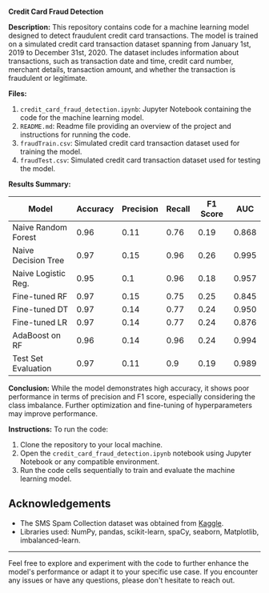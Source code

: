 **Credit Card Fraud Detection**

**Description:**
This repository contains code for a machine learning model designed to detect fraudulent credit card transactions. The model is trained on a simulated credit card transaction dataset spanning from January 1st, 2019 to December 31st, 2020. The dataset includes information about transactions, such as transaction date and time, credit card number, merchant details, transaction amount, and whether the transaction is fraudulent or legitimate.

**Files:**
1. `credit_card_fraud_detection.ipynb`: Jupyter Notebook containing the code for the machine learning model.
2. `README.md`: Readme file providing an overview of the project and instructions for running the code.
3. `fraudTrain.csv`: Simulated credit card transaction dataset used for training the model.
4. `fraudTest.csv`: Simulated credit card transaction dataset used for testing the model.

**Results Summary:**

| Model              | Accuracy | Precision | Recall | F1 Score | AUC      |
|--------------------|----------|-----------|--------|----------|----------|
| Naive Random Forest| 0.96     | 0.11      | 0.76   | 0.19     | 0.868    |
| Naive Decision Tree| 0.97     | 0.15      | 0.96   | 0.26     | 0.995    |
| Naive Logistic Reg.| 0.95     | 0.1       | 0.96   | 0.18     | 0.957    |
| Fine-tuned RF      | 0.97     | 0.15      | 0.75   | 0.25     | 0.845    |
| Fine-tuned DT      | 0.97     | 0.14      | 0.77   | 0.24     | 0.950    |
| Fine-tuned LR      | 0.97     | 0.14      | 0.77   | 0.24     | 0.876    |
| AdaBoost on RF     | 0.96     | 0.14      | 0.96   | 0.24     | 0.994    |
| Test Set Evaluation| 0.97     | 0.11      | 0.9    | 0.19     | 0.989    |

**Conclusion:**
While the model demonstrates high accuracy, it shows poor performance in terms of precision and F1 score, especially considering the class imbalance. Further optimization and fine-tuning of hyperparameters may improve performance.

**Instructions:**
To run the code:
1. Clone the repository to your local machine.
2. Open the `credit_card_fraud_detection.ipynb` notebook using Jupyter Notebook or any compatible environment.
3. Run the code cells sequentially to train and evaluate the machine learning model.
   
## Acknowledgements

- The SMS Spam Collection dataset was obtained from [Kaggle](https://www.kaggle.com/datasets/kartik2112/fraud-detection/data).
- Libraries used: NumPy, pandas, scikit-learn, spaCy, seaborn, Matplotlib, imbalanced-learn.

---


Feel free to explore and experiment with the code to further enhance the model's performance or adapt it to your specific use case. If you encounter any issues or have any questions, please don't hesitate to reach out.
